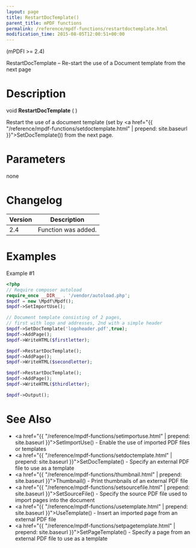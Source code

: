 ```yaml
---
layout: page
title: RestartDocTemplate()
parent_title: mPDF functions
permalink: /reference/mpdf-functions/restartdoctemplate.html
modification_time: 2015-08-05T12:00:51+00:00
---
```


(mPDFI >= 2.4)

RestartDocTemplate – Re-start the use of a Document template from the next page

# Description

void **RestartDocTemplate** ( )

Restart the use of a document template (set by <a href="{{ "/reference/mpdf-functions/setdoctemplate.html" | prepend: site.baseurl }}">SetDocTemplate()</a>) from the next page.

# Parameters

none

# Changelog

<table class="table">
<thead>
<tr>
    <th>Version</th>
    <th>Description</th>
</tr>
</thead>
<tbody>
<tr>
    <td>2.4</td>
    <td>Function was added.</td>
</tr>
</tbody>
</table>

# Examples

Example #1

```php
<?php
// Require composer autoload
require_once __DIR__ . '/vendor/autoload.php';
$mpdf = new \Mpdf\Mpdf();
$mpdf->SetImportUse();

// Document template consisting of 2 pages, 
// first with logo and addresses, 2nd with a simple header
$mpdf->SetDocTemplate('logoheader.pdf',true);
$mpdf->AddPage();
$mpdf->WriteHTML($firstletter);

$mpdf->RestartDocTemplate();
$mpdf->AddPage();
$mpdf->WriteHTML($secondletter);

$mpdf->RestartDocTemplate();
$mpdf->AddPage();
$mpdf->WriteHTML($thirdletter);

$mpdf->Output();

```

# See Also

* <a href="{{ "/reference/mpdf-functions/setimportuse.html" | prepend: site.baseurl }}">SetImportUse()</a> - Enable the use of imported PDF files or templates
* <a href="{{ "/reference/mpdf-functions/setdoctemplate.html" | prepend: site.baseurl }}">SetDocTemplate()</a> - Specify an external PDF file to use as a template
* <a href="{{ "/reference/mpdf-functions/thumbnail.html" | prepend: site.baseurl }}">Thumbnail()</a> - Print thumbnails of an external PDF file
* <a href="{{ "/reference/mpdf-functions/setsourcefile.html" | prepend: site.baseurl }}">SetSourceFile()</a> - Specify the source PDF file used to import pages into the document
* <a href="{{ "/reference/mpdf-functions/usetemplate.html" | prepend: site.baseurl }}">UseTemplate()</a> - Insert an imported page from an external PDF file
* <a href="{{ "/reference/mpdf-functions/setpagetemplate.html" | prepend: site.baseurl }}">SetPageTemplate()</a> - Specify a page from an external PDF file to use as a template

